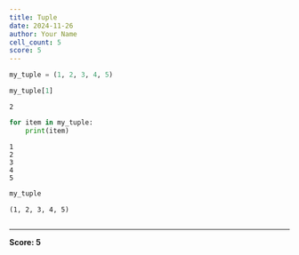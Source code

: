 ```yaml
---
title: Tuple
date: 2024-11-26
author: Your Name
cell_count: 5
score: 5
---
```


```python
my_tuple = (1, 2, 3, 4, 5)
```


```python
my_tuple[1]
```




    2




```python
for item in my_tuple:
    print(item)
```

    1
    2
    3
    4
    5



```python
my_tuple
```




    (1, 2, 3, 4, 5)




```python

```


---
**Score: 5**
